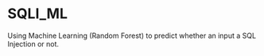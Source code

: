 # SQLI_ML
Using Machine Learning (Random Forest) to predict whether an input a SQL Injection or not.
